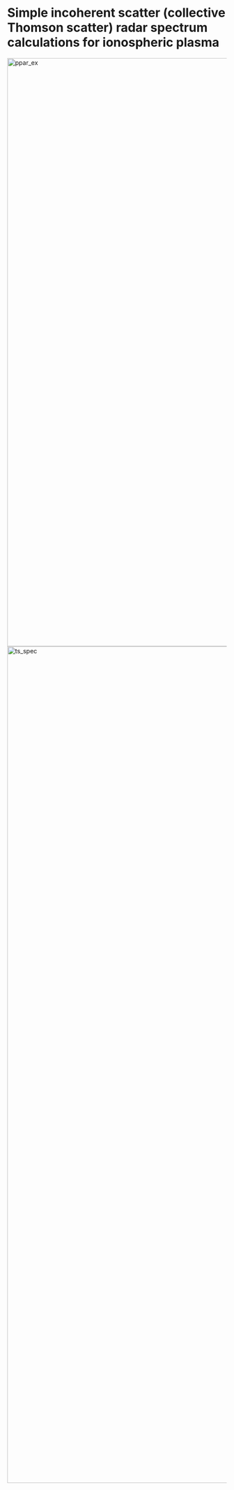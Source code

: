# Simple incoherent scatter (collective Thomson scatter) radar spectrum calculations for ionospheric plasma

<img width="2400" height="1350" alt="ppar_ex" src="https://github.com/user-attachments/assets/fa8f33d8-4b8a-4386-8fbe-58f4c71e3734" />

<img width="2560" height="1920" alt="ts_spec" src="https://github.com/user-attachments/assets/b4632f54-041e-489a-919d-1a50df15fe60" />
